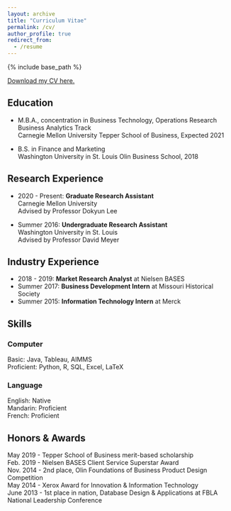 ```yaml
---
layout: archive
title: "Curriculum Vitae"
permalink: /cv/
author_profile: true
redirect_from:
  - /resume
---
```


{% include base_path %}

[Download my CV here.](http://ericbzhou.github.io/files/ebzhou_cv9620.pdf)

Education
------
* M.B.A., concentration in Business Technology, Operations Research <br/>
Business Analytics Track <br/>
Carnegie Mellon University Tepper School of Business, Expected 2021

* B.S. in Finance and Marketing <br/>
Washington University in St. Louis Olin Business School, 2018


Research Experience
------
* 2020 - Present: **Graduate Research Assistant** <br/>
	Carnegie Mellon University <br/>
	Advised by Professor Dokyun Lee

* Summer 2016: **Undergraduate Research Assistant** <br/>
	Washington University in St. Louis <br/>
	Advised by Professor David Meyer

Industry Experience
------
* 2018 - 2019: **Market Research Analyst** at Nielsen BASES
* Summer 2017: **Business Development Intern** at Missouri Historical Society
* Summer 2015: **Information Technology Intern** at Merck
  
Skills
------
### Computer
Basic: Java, Tableau, AIMMS <br/>
Proficient: Python, R, SQL, Excel, LaTeX

### Language
English: Native <br/>
Mandarin: Proficient <br/>
French: Proficient <br/>

Honors & Awards
------
May 2019 - Tepper School of Business merit-based scholarship <br/>
Feb. 2019 - Nielsen BASES Client Service Superstar Award <br/>
Nov. 2014 - 2nd place, Olin Foundations of Business Product Design Competition <br/>
May 2014 - Xerox Award for Innovation & Information Technology <br/>
June 2013 - 1st place in nation, Database Design & Applications at FBLA National Leadership Conference

<!---
Publications
======
  <ul>{% for post in site.publications %}
    {% include archive-single-cv.html %}
  {% endfor %}</ul>
  
Talks
======
  <ul>{% for post in site.talks %}
    {% include archive-single-talk-cv.html %}
  {% endfor %}</ul>
  
Teaching
======
  <ul>{% for post in site.teaching %}
    {% include archive-single-cv.html %}
  {% endfor %}</ul>
  
Service and leadership
======
* Currently signed in to 43 different slack teams
-->